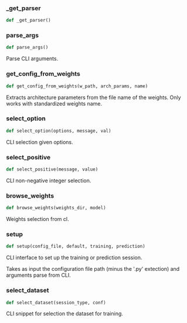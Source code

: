 ### \_get\_parser
```python
def _get_parser()
```

### parse\_args
```python
def parse_args()
```
Parse CLI arguments.



### get\_config\_from\_weights
```python
def get_config_from_weights(w_path, arch_params, name)
```
Extracts architecture parameters from the file name of the weights. Only works with standardized weights name.



### select\_option
```python
def select_option(options, message, val)
```
CLI selection given options.



### select\_positive
```python
def select_positive(message, value)
```
CLI non-negative integer selection.



### browse\_weights
```python
def browse_weights(weights_dir, model)
```
Weights selection from cl.



### setup
```python
def setup(config_file, default, training, prediction)
```
CLI interface to set up the training or prediction session.

Takes as input the configuration file path (minus the '.py' extection) and arguments parse from CLI.

### select\_dataset
```python
def select_dataset(session_type, conf)
```
CLI snippet for selection the dataset for training.




